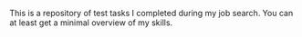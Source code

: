 This is a repository of test tasks I completed during my job search. You can at least get a minimal overview of my skills.
